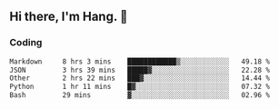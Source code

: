 ## Hi there, I'm Hang. 👋

### Coding

<!--START_SECTION:waka-->

```txt
Markdown     8 hrs 3 mins    ████████████▒░░░░░░░░░░░░   49.18 %
JSON         3 hrs 39 mins   █████▓░░░░░░░░░░░░░░░░░░░   22.28 %
Other        2 hrs 22 mins   ███▓░░░░░░░░░░░░░░░░░░░░░   14.44 %
Python       1 hr 11 mins    █▓░░░░░░░░░░░░░░░░░░░░░░░   07.32 %
Bash         29 mins         ▓░░░░░░░░░░░░░░░░░░░░░░░░   02.96 %
```

<!--END_SECTION:waka-->
